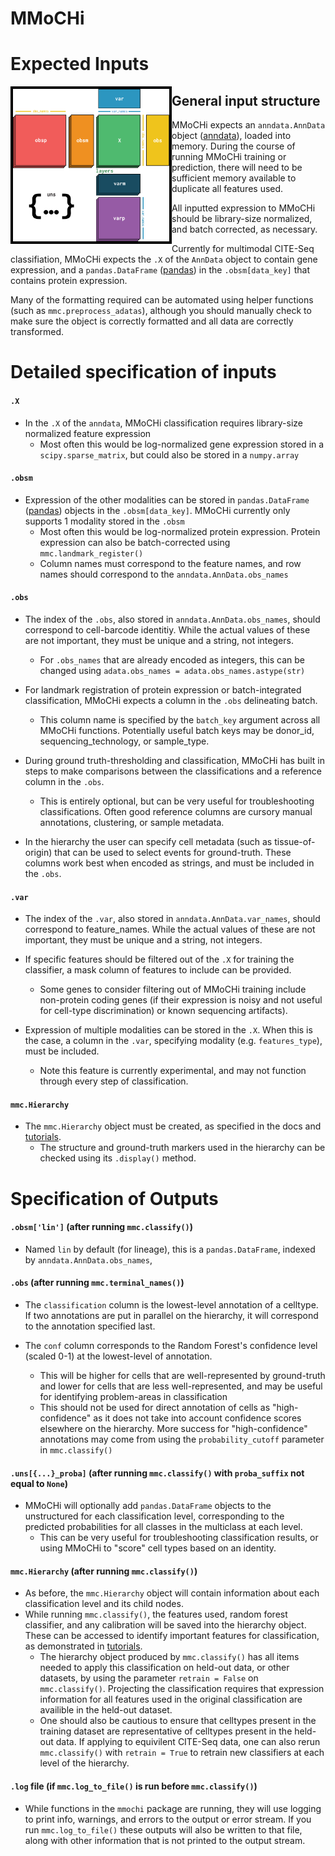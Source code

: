 # MMoCHi
# Expected Inputs

<img align="left" src="https://raw.githubusercontent.com/scverse/anndata/main/docs/_static/img/anndata_schema.svg" width="250" style="border:4px solid black;background-color:white">

## General input structure
MMoCHi expects an `anndata.AnnData` object ([anndata](https://anndata.readthedocs.io/en/latest/)), loaded into memory. During the course of running MMoCHi training or prediction, there will need to be sufficient memory available to duplicate all features used.

All inputted expression to MMoCHi should be library-size normalized, and batch corrected, as necessary.

Currently for multimodal CITE-Seq classifiation, MMoCHi expects the `.X` of the `AnnData` object to contain gene expression, and a `pandas.DataFrame` ([pandas](https://pandas.pydata.org/docs/reference/api/pandas.DataFrame.html)) in the `.obsm[data_key]` that contains protein expression.

Many of the formatting required can be automated using helper functions (such as `mmc.preprocess_adatas`), although you should manually check to make sure the object is correctly formatted and all data are correctly transformed. 

# Detailed specification of inputs

#### `.X`
- In the `.X` of the `anndata`, MMoCHi classification requires library-size normalized feature expression
    - Most often this would be log-normalized gene expression stored in a `scipy.sparse_matrix`, but could also be stored in a `numpy.array`

#### `.obsm`
- Expression of the other modalities can be stored in  `pandas.DataFrame` ([pandas](https://pandas.pydata.org/docs/reference/api/pandas.DataFrame.html)) objects in the `.obsm[data_key]`. MMoCHi currently only supports 1 modality stored in the `.obsm`
    - Most often this would be log-normalized protein expression. Protein expression can also be batch-corrected using `mmc.landmark_register()`
    - Column names must correspond to the feature names, and row names should correspond to the `anndata.AnnData.obs_names`

#### `.obs`
- The index of the `.obs`, also stored in `anndata.AnnData.obs_names`, should correspond to cell-barcode identitiy. While the actual values of these are not important, they must be unique and a string, not integers.
    - For `.obs_names` that are already encoded as integers, this can be changed using `adata.obs_names = adata.obs_names.astype(str)`
    
- For landmark registration of protein expression or batch-integrated classification, MMoCHi expects a column in the `.obs` delineating batch.
    - This column name is specified by the `batch_key` argument across all MMoCHi functions. Potentially useful batch keys may be donor_id, sequencing_technology, or sample_type.
    
- During ground truth-thresholding and classification, MMoCHi has built in steps to make comparisons between the classifications and a reference column in the `.obs`. 
    - This is entirely optional, but can be very useful for troubleshooting classifications. Often good reference columns are cursory manual annotations, clustering, or sample metadata.
    
- In the hierarchy the user can specify cell metadata (such as tissue-of-origin) that can be used to select events for ground-truth. These columns work best when encoded as strings, and must be included in the `.obs`.
    
#### `.var`
- The index of the `.var`, also stored in `anndata.AnnData.var_names`, should correspond to feature_names. While the actual values of these are not important, they must be unique and a string, not integers.

- If specific features should be filtered out of the `.X` for training the classifier, a mask column of features to include can be provided. 
    - Some genes to consider filtering out of MMoCHi training include non-protein coding genes (if their expression is noisy and not useful for cell-type discrimination) or known sequencing artifacts).
    
- Expression of multiple modalities can be stored in the `.X`. When this is the case, a column in the `.var`, specifying modality (e.g. `features_type`), must be included.
    - Note this feature is currently experimental, and may not function through every step of classification.
 
#### `mmc.Hierarchy`
 - The `mmc.Hierarchy` object must be created, as specified in the docs and [tutorials](/docs/Classifier_Demo.ipynb).
     - The structure and ground-truth markers used in the hierarchy can be checked using its `.display()` method.
 
# Specification of Outputs

#### `.obsm['lin']` (after running `mmc.classify()`)

- Named `lin` by default (for lineage), this is a `pandas.DataFrame`, indexed by `anndata.AnnData.obs_names`, 

#### `.obs` (after running `mmc.terminal_names()`)

- The `classification` column is the lowest-level annotation of a celltype. If two annotations are put in parallel on the hierarchy, it will correspond to the annotation specified last.
    
- The `conf` column corresponds to the Random Forest's confidence level (scaled 0-1) at the lowest-level of annotation. 
    - This will be higher for cells that are well-represented by ground-truth and lower for cells that are less well-represented, and may be useful for identifying problem-areas in classification
    - This should not be used for direct annotation of cells as "high-confidence" as it does not take into account confidence scores elsewhere on the hierarchy. More success for "high-confidence" annotations may come from using the `probability_cutoff` parameter in `mmc.classify()`

#### `.uns[{...}_proba]` (after running `mmc.classify()` with `proba_suffix` not equal to `None`)

- MMoCHi will optionally add `pandas.DataFrame` objects to the unstructured for each classification level, corresponding to the predicted probabilities for all classes in the multiclass at each level. 
    - This can be very useful for troubleshooting classification results, or using MMoCHi to "score" cell types based on an identity.

#### `mmc.Hierarchy` (after running `mmc.classify()`)

 - As before, the `mmc.Hierarchy` object will contain information about each classification level and its child nodes.
 - While running `mmc.classify()`, the features used, random forest classifier, and any calibration will be saved into the hierarchy object. These can be accessed to identify important features for classification, as demonstrated in [tutorials](/docs/Feature_Importances.ipynb).
    - The hierarchy object produced by `mmc.classify()` has all items needed to apply this classification on held-out data, or other datasets, by using the parameter `retrain = False` on `mmc.classify()`. Projecting the classification requires that expression information for all features used in the original classification are availible in the held-out dataset.
    - One should also be cautious to ensure that celltypes present in the training dataset are representative of celltypes present in the held-out data. If applying to equivilent CITE-Seq data, one can also rerun `mmc.classify()` with `retrain = True` to retrain new classifiers at each level of the hierarchy. 
 
#### `.log` file (if `mmc.log_to_file()` is run before `mmc.classify()`)

-  While functions in the `mmochi` package are running, they will use logging to print info, warnings, and errors to the output or error stream. If you run `mmc.log_to_file()` these outputs will also be written to that file, along with other information that is not printed to the output stream. 